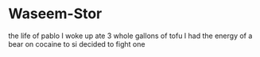 # Waseem-Stor
the life of pablo
I woke up
ate 3 whole gallons of tofu
I had the energy of a bear on cocaine
to si decided to fight one
